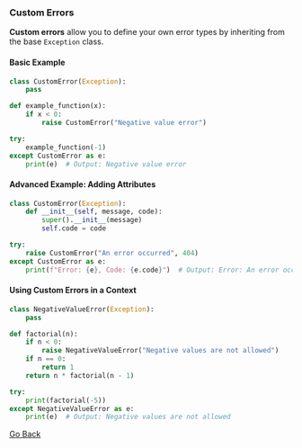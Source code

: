 ### Custom Errors

**Custom errors** allow you to define your own error types by inheriting from the base `Exception` class.

#### Basic Example

```python
class CustomError(Exception):
    pass

def example_function(x):
    if x < 0:
        raise CustomError("Negative value error")

try:
    example_function(-1)
except CustomError as e:
    print(e)  # Output: Negative value error
```

#### Advanced Example: Adding Attributes

```python
class CustomError(Exception):
    def __init__(self, message, code):
        super().__init__(message)
        self.code = code

try:
    raise CustomError("An error occurred", 404)
except CustomError as e:
    print(f"Error: {e}, Code: {e.code}")  # Output: Error: An error occurred, Code: 404
```

#### Using Custom Errors in a Context

```python
class NegativeValueError(Exception):
    pass

def factorial(n):
    if n < 0:
        raise NegativeValueError("Negative values are not allowed")
    if n == 0:
        return 1
    return n * factorial(n - 1)

try:
    print(factorial(-5))
except NegativeValueError as e:
    print(e)  # Output: Negative values are not allowed
```

[Go Back](javascript:history.go(-1))